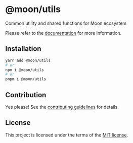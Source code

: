 # @moon/utils

Common utility and shared functions for Moon ecosystem

Please refer to the [documentation](./docs) for more information.

## Installation

```sh
yarn add @moon/utils
# or
npm i @moon/utils
# or
pnpm i @moon/utils
```

## Contribution

Yes please! See the
[contributing guidelines](https://github.com/mallory-scotton/moon/blob/master/CONTRIBUTING.md)
for details.

## License

This project is licensed under the terms of the
[MIT license](https://github.com/mallory-scotton/moon/blob/master/LICENSE.md).
